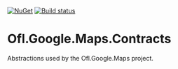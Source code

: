 [![NuGet](https://img.shields.io/nuget/v/Ofl.Google.Maps.Contracts.svg)](https://www.nuget.org/packages/Ofl.Google.Maps.Contracts)
[![Build status](https://ci.appveyor.com/api/projects/status/3x896b37rc4eeq8s?svg=true)](https://ci.appveyor.com/project/OneFrameLink/ofl-google-maps-contracts)

# Ofl.Google.Maps.Contracts
Abstractions used by the Ofl.Google.Maps project.
